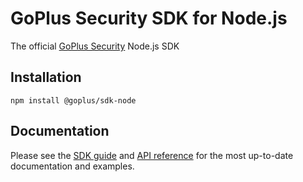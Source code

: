 # GoPlus Security SDK for Node.js

The official [GoPlus Security](https://gopluslabs.io/) Node.js SDK

## Installation

```
npm install @goplus/sdk-node
```

## Documentation

Please see the [SDK guide](https://docs.gopluslabs.io/docs/goplus-sdk) and [API reference](https://docs.gopluslabs.io/reference/api-overview) for the most up-to-date documentation and examples.
